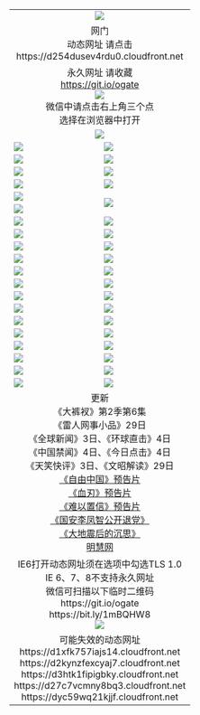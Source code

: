 ﻿<table>
  <tr></tr>
  <tr><td colspan=2 align=center><img src="https://cloud.githubusercontent.com/assets/11880933/13434984/f430fae2-e012-11e5-814f-c2df1e82b247.jpg" /></td></tr>
  <tr><td colspan=2 align=center>网门<br>动态网址 请点击
<br>https://d254dusev4rdu0.cloudfront.net
    </td>
  </tr>
  <tr>
    <td colspan=2 align=center>永久网址 请收藏<br/><a href="https://git.io/ogate" target="_blank">https://git.io/ogate</a><br/><a href="https://d254dusev4rdu0.cloudfront.net/Up/0WMGDL2.png" target="_blank"><img src="https://d254dusev4rdu0.cloudfront.net/Up/0WMGD2.png"/></a>
    <br>微信中请点击右上角三个点<br>选择在浏览器中打开<br></td>
  </tr>
  <tr>
    <td colspan=2 align=center><a href="https://d254dusev4rdu0.cloudfront.net/ogUP.aspx?name=0oGate.apk" target="_blank"><img src="https://d254dusev4rdu0.cloudfront.net/Up/0WMAZ.jpg" /></a></td>
  </tr>
  <tr>
    <td><a href="https://d254dusev4rdu0.cloudfront.net/ogNice.aspx" target="_blank"><img src="https://d254dusev4rdu0.cloudfront.net/Up/0WCYY.jpg" /></a></td>
    <td><a href="https://d254dusev4rdu0.cloudfront.net/onCO.aspx?ob=600%E4%BA%8B%E7%89%A9&op=%E5%A2%9E%E5%88%A0%E6%94%B9&args=WH1~%23%E7%B1%BB%E5%9E%8B6%E6%96%B0%E9%97%BB%7c%23%E7%B1%BB%E5%9E%8B6%E8%AF%84%E8%AE%BA&mode=" target="_blank"><img src="https://d254dusev4rdu0.cloudfront.net/Up/0WZTT.jpg" /></a></td> 
  </tr>
  <tr>
    <td><a href="https://d254dusev4rdu0.cloudfront.net/ogDY.aspx" target="_blank"><img src="https://d254dusev4rdu0.cloudfront.net/Up/0FK.jpg" /></a></td>
    <td><a href="https://d254dusev4rdu0.cloudfront.net/ogST.aspx" target="_blank"><img src="https://d254dusev4rdu0.cloudfront.net/Up/0ST.jpg" /></a></td> 
  </tr>
  <tr>
    <!--td rowspan=2><a href="https://d254dusev4rdu0.cloudfront.net/ogUP.aspx?name=WJ.mp4&count=T:1,480P:1" target="_blank"><img src="https://d254dusev4rdu0.cloudfront.net/Up/WJ.jpg" /></a></td-->
    <td><a href="https://d254dusev4rdu0.cloudfront.net/ogUP.aspx?name=11DKC.mp4&count=T:2,2:6,1:16" target="_blank"><img src="https://d254dusev4rdu0.cloudfront.net/Up/11DKC.jpg" /></a></td> 
    <td><div><a href="https://d254dusev4rdu0.cloudfront.net/ogUP.aspx?name=LRWS.mp4&count=7B:8,6B:44,5A:10,5B:35,4A:14,4B:19,3A:10,3B:26,2A:16,2B:21,1A:23,1B:29&current=7B:8" target="_blank"><img src="https://d254dusev4rdu0.cloudfront.net/Up/LRWS.jpg" /></a></td>
   </tr>
  <tr>
    <td><a href="https://d254dusev4rdu0.cloudfront.net/ogUP.aspx?name=LRSH.mp4&count=W:13,2:10" target="_blank"><img src="https://d254dusev4rdu0.cloudfront.net/Up/LRSH.jpg" /></a></td>
    <td><a href="https://d254dusev4rdu0.cloudfront.net/ogNiceVedio.aspx" target="_blank"><img src="https://d254dusev4rdu0.cloudfront.net/Up/TGKDY.jpg" /></a></td>
  </tr>
  <tr>
    <td><a href="https://d254dusev4rdu0.cloudfront.net/ogUP.aspx?name=JQR.mp4&count=2" target="_blank"><img src="https://d254dusev4rdu0.cloudfront.net/Up/JQR.jpg" /></a></td>   
    <td rowspan=2><a href="https://d254dusev4rdu0.cloudfront.net/ogUP.aspx?name=JP.mp4&count=9" target="_blank"><img src="https://d254dusev4rdu0.cloudfront.net/Up/JP.jpg" /></td>
  </tr>
  <tr>
    <td><a href="https://d254dusev4rdu0.cloudfront.net/ogUP.aspx?name=WH.mp4" target="_blank"><img src="https://d254dusev4rdu0.cloudfront.net/Up/WH.jpg" /></a></td>
  </tr>
  <tr>
    <td><a href="https://d254dusev4rdu0.cloudfront.net/ogUP.aspx?name=SSZJ.mp4&count=SP:6,480P:8" target="_blank"><img src="https://d254dusev4rdu0.cloudfront.net/Up/SSZJ.jpg" /></a></td>
    <td><a href="https://d254dusev4rdu0.cloudfront.net/ogUP.aspx?name=ZY.mp4&count=2015:16" target="_blank"><img src="https://d254dusev4rdu0.cloudfront.net/Up/ZY.jpg" /></a</td>
  </tr>
  <tr>
    <td><a href="https://d254dusev4rdu0.cloudfront.net/ogUP.aspx?name=XTFY.mp4&count=B:2,A:24" target="_blank"><img src="https://d254dusev4rdu0.cloudfront.net/Up/XTFY.jpg" /></a></td>
    <td><a href="https://d254dusev4rdu0.cloudfront.net/ogUP.aspx?name=1XQK.mp4&count=13" target="_blank"><img src="https://d254dusev4rdu0.cloudfront.net/Up/1XQK.jpg" /></a</td>
  </tr>
  <tr>
    <td><a href="https://d254dusev4rdu0.cloudfront.net/ogUP.aspx?name=1LYF.mp4&count=2" target="_blank"><img src="https://d254dusev4rdu0.cloudfront.net/Up/1LYF0.jpg" /></a></td>
    <td><a href="https://d254dusev4rdu0.cloudfront.net/ogUP.aspx?name=1ZGC.mp4&count=6" target="_blank"><img src="https://d254dusev4rdu0.cloudfront.net/Up/1ZGC0.jpg" /></a></td>
  </tr>
  <tr>
    <td><a href="https://d254dusev4rdu0.cloudfront.net/ogUP.aspx?name=1ZKM.mp4&count=3&current=3" target="_blank"><img src="https://d254dusev4rdu0.cloudfront.net/Up/1ZKM0.jpg" /></a></td>  
    <td><a href="https://d254dusev4rdu0.cloudfront.net/ogUP.aspx?name=1WWY.mp4&count=6&current=6" target="_blank"><img src="https://d254dusev4rdu0.cloudfront.net/Up/1WWY0.jpg" /></a></td>
  </tr>
  <tr>
    <td><a href="https://d254dusev4rdu0.cloudfront.net/ogUP.aspx?name=10JGY.mp4&count=3" target="_blank"><img src="https://d254dusev4rdu0.cloudfront.net/Up/10JGY0.jpg" /></a></td>
    <td><a href="https://d254dusev4rdu0.cloudfront.net/ogUP.aspx?name=10CYS.mp4&count=2" target="_blank"><img src="https://d254dusev4rdu0.cloudfront.net/Up/10CYS0.jpg" /></a></td>
  </tr>
  <tr>
    <td><a href="https://d254dusev4rdu0.cloudfront.net/ogUP.aspx?name=4SQQ.mp4&count=201603:3,201602:20,201601:21&current=201603:2" target="_blank"><img src="https://d254dusev4rdu0.cloudfront.net/Up/4SQQ0.jpg"/></a></td>
    <td><a href="https://d254dusev4rdu0.cloudfront.net/ogUP.aspx?name=4SHQ.mp4&count=201603:4,201602:27,201601:28&current=201603:4" target="_blank"><img src="https://d254dusev4rdu0.cloudfront.net/Up/4SHQ0.jpg"/></a></td>
  </tr>
  <tr>
    <td><a href="https://d254dusev4rdu0.cloudfront.net/ogUP.aspx?name=4SZG.mp4&count=201603:4,201602:21,201601:23&current=201603:4" target="_blank"><img src="https://d254dusev4rdu0.cloudfront.net/Up/4SZG0.jpg"/></a></td>
    <td><a href="https://d254dusev4rdu0.cloudfront.net/ogUP.aspx?name=4SDJ.mp4&count=201603A:4,201603B:4,201602A:24,201602B:7,201601A:48,201601B:6&current=201603A:2" target="_blank"><img src="https://d254dusev4rdu0.cloudfront.net/Up/4SDJ0.jpg"/></a></td>
  </tr>
  <tr>
    <td><a href="https://d254dusev4rdu0.cloudfront.net/ogUP.aspx?name=4CTX.mp4&count=201603:1,201602:3,201601:4&current=201603:1" target="_blank"><img src="https://d254dusev4rdu0.cloudfront.net/Up/4CTX0.jpg"/></a></td>
    <td><a href="https://d254dusev4rdu0.cloudfront.net/ogUP.aspx?name=4CWZ.mp4&count=201602:4,201601:4&current=201602:4" target="_blank"><img src="https://d254dusev4rdu0.cloudfront.net/Up/4CWZ0.jpg"/></a></td>
  </tr>
  <tr>
    <td><a href="https://d254dusev4rdu0.cloudfront.net/onUP.aspx?name=https://d2t6x1lwzcff38.cloudfront.net/" target="_blank"><img src="https://d254dusev4rdu0.cloudfront.net/Up/0DTW.jpg"/></a></td>
    <td><a href="https://d254dusev4rdu0.cloudfront.net/onUP.aspx?name=https://d240ns8up8earz.cloudfront.net/acenter/" target="_blank"><img src="https://d254dusev4rdu0.cloudfront.net/Up/0TDW.jpg" /></a></td>
  </tr>
  <tr>
    <td><a href="https://d254dusev4rdu0.cloudfront.net/onUP.aspx?name=https://d4508d6vomz2p.cloudfront.net/gb/nsc413.htm" target="_blank"><img src="https://d254dusev4rdu0.cloudfront.net/Up/0DJY.jpg" /></a></td>
    <td><a href="https://d254dusev4rdu0.cloudfront.net/onUP.aspx?name=https://d3bxwq7vzudb5l.cloudfront.net/xtr/gb/prog204.html" target="_blank"><img src="https://d254dusev4rdu0.cloudfront.net/Up/0XTR.jpg" /></a></td>
  </tr>
  <tr>
    <td><a href="https://d254dusev4rdu0.cloudfront.net/onUP.aspx?name=https://d3aj00iefsmfgc.cloudfront.net/" target="_blank"><img src="https://d254dusev4rdu0.cloudfront.net/Up/0MHW.jpg" /></a></td>
    <td><a href="https://d254dusev4rdu0.cloudfront.net/onUP.aspx?name=https://d1lcj91uv80klr.cloudfront.net/" target="_blank"><img src="https://d254dusev4rdu0.cloudfront.net/Up/0ZJW.jpg" /></a></td>
  </tr>
  <tr>
    <td><a href="https://d254dusev4rdu0.cloudfront.net/ogUP.aspx?name=0FG.zip" target="_blank"><img src="https://d254dusev4rdu0.cloudfront.net/Up/0FG.jpg" /></a></td>
    <td><a href="https://d254dusev4rdu0.cloudfront.net/ogUP.aspx?name=0FGA.apk" target="_blank"><img src="https://d254dusev4rdu0.cloudfront.net/Up/0FGA.jpg" /></a></td>
  </tr>
  <tr>
    <td><a href="https://d254dusev4rdu0.cloudfront.net/ogUP.aspx?name=0U.zip" target="_blank"><img src="https://d254dusev4rdu0.cloudfront.net/Up/0U.jpg" /></a></td>
    <td><a href="https://d254dusev4rdu0.cloudfront.net/ogUP.aspx?name=0UA.apk" target="_blank"><img src="https://d254dusev4rdu0.cloudfront.net/Up/0UA.jpg" /></a></td>
  </tr>
  <tr>
    <td><a href="https://d254dusev4rdu0.cloudfront.net/ogUP.aspx?name=0iPPOTV.zip" target="_blank"><img src="https://d254dusev4rdu0.cloudfront.net/Up/0iPPOTV.jpg" /></a></td>
    <td><a href="https://d254dusev4rdu0.cloudfront.net/ogUP.aspx?name=0iNTD.apk" target="_blank"><img src="https://d254dusev4rdu0.cloudfront.net/Up/0iNTD.jpg" /></a></td>
  </tr>
  <tr>
    <td colspan=2 align=center>更新<br>
      《大裤衩》第2季第6集<br>
      《雷人网事小品》29日<br>
      《全球新闻》3日、《环球直击》4日<br>
      《中国禁闻》4日、《今日点击》4日<br>
      《天笑快评》3日、《文昭解读》29日<br>
      <a href="https://d254dusev4rdu0.cloudfront.net/ogUP.aspx?name=11ZYZG0.mp4" target="_blank">《自由中国》预告片</a><br>
      <a href="https://d254dusev4rdu0.cloudfront.net/ogUP.aspx?name=11XR.mp4" target="_blank">《血刃》预告片</a><br>
      <a href="https://d254dusev4rdu0.cloudfront.net/ogUP.aspx?name=11NYZX.mp4&count=2" target="_blank">《难以置信》预告片</a><br>
      <a href="https://d254dusev4rdu0.cloudfront.net/ogUP.aspx?name=4LFZ.mp4" target="_blank">《国安李凤智公开退党》</a><br>
      <a href="https://d254dusev4rdu0.cloudfront.net/ogUP.aspx?name=4DDZHDCS.mp4" target="_blank">《大地震后的沉思》</a><br>
      <a href="https://d254dusev4rdu0.cloudfront.net/onUP.aspx?name=https://www.minghui.org/" target="_blank">明慧网</a></td>
    </td>
  </tr>
  <tr>
    <td colspan=2 align=center>IE6打开动态网址须在选项中勾选TLS 1.0<br/>IE 6、7、8不支持永久网址<br/>
      微信可扫描以下临时二维码<br/>https://git.io/ogate<br/>https://bit.ly/1mBQHW8<br/><a href="https://d254dusev4rdu0.cloudfront.net/Up/0WMGDL3.png" target="_blank"><img src="https://d254dusev4rdu0.cloudfront.net/Up/0WMGD3.png"/></a><br>
  </tr>
  <tr>
    <td colspan=2 align=center>可能失效的动态网址
<br>https://d1xfk757iajs14.cloudfront.net
<br>https://d2kynzfexcyaj7.cloudfront.net
<br>https://d3htk1fipigbky.cloudfront.net
<br>https://d27c7vcmny8bq3.cloudfront.net
<br>https://dyc59wq21kjjf.cloudfront.net
    </td>
  </tr>
</table>
